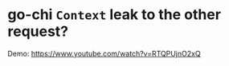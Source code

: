 go-chi `Context` leak to the other request?
=============================================

Demo: https://www.youtube.com/watch?v=RTQPUjnO2xQ